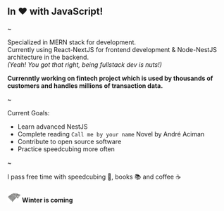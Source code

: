 ## In ❤️ with JavaScript!

~

Specialized in MERN stack for development. <br>
Currently using React-NextJS for frontend development & Node-NestJS architecture in the backend. <br>
*(Yeah! You got that right, being fullstack dev is nuts!)*

**Currenntly working on fintech project which is used by thousands of customers and handles millions of transaction data.** 

~

Current Goals: 
- Learn advanced NestJS 
- Complete reading `Call me by your name` Novel by André Aciman 
- Contribute to open source software 
- Practice speedcubing more often 

~

I pass free time with speedcubing 🧊, books 📚 and coffee ☕

#### ![Winter is coming](img/stark-2.png)  Winter is coming 
